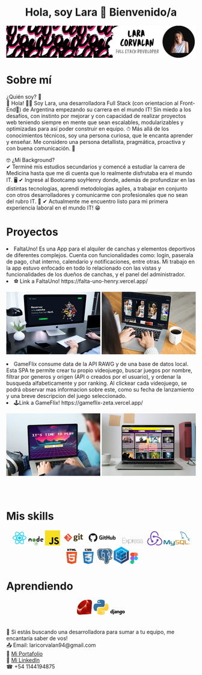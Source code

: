 <h1 align="center"> Hola, soy Lara 👋 Bienvenido/a</h1>
<img src="Banner para Linkedin.png"/>
<h1 align="flex-start">
   Sobre mí
</h1>
<p align="left">
¿Quién soy? 👀 <br/>
🔹 Hola! 🙋‍♀️ Soy Lara, una desarrolladora Full Stack (con orientacion al Front-End🤪) de Argentina empezando su carrera en el mundo IT! Sin miedo a los desafíos, con instinto por mejorar y con capacidad de realizar proyectos web teniendo siempre en mente que sean escalables, modularizables y optimizadas para así poder construir en equipo. ⏱ Más allá de los conocimientos técnicos, soy una persona curiosa, que le encanta aprender y enseñar. Me considero una persona detallista, pragmática, proactiva y con buena comunicación. 📣

🤓 ¿Mi Background? <br/>
✔ Terminé mis estudios secundarios y comencé a estudiar la carrera de Medicina hasta que me di cuenta que lo realmente disfrutaba era el mundo IT. 🖥
✔ Ingresé al Bootcamp soyHenry donde, además de profundizar en las distintas tecnologías, aprendí metodologías agiles, a trabajar en conjunto con otros desarrolladores y comunicarme con profesionales que no sean del rubro IT. 👥
✔ Actualmente me encuentro listo para mi primera experiencia laboral en el mundo IT! 😁

<h1>Proyectos</h1>

<li>
FaltaUno! Es una App para el alquiler de canchas y elementos deportivos de diferentes complejos. Cuenta con funcionalidades como: login, paserala de pago, chat interno, calendario y notificaciones, entre otras. Mi trabajo en la app estuvo enfocado en todo lo relacionado con las vistas y funcionalidades de los dueños de canchas, y el panel del administrador.
<li/>
⚽ Link a FaltaUno! https://falta-uno-henry.vercel.app/
<br/>
<p align="center">
<img src="falta uno miniatura.PNG" atl="foto"/>  <img src="falta uno miniatura 2.PNG"/>
</p>

<li>
GameFlix consume data de la API RAWG y de una base de datos local. Esta SPA te permite crear tu propio videojuego, buscar juegos por nombre, filtrar por generos y origen (API o creados por el usuario), y ordenar la busqueda alfabeticamente y por ranking. Al clickear cada videojuego, se podrá observar mas informacion sobre este, como su fecha de lanzamiento y una breve descripcion del juego seleccionado.
<li/>
🕹Link a GameFlix! https://gameflix-zeta.vercel.app/
<br/>
<p align="center">
<img src="gameflix miniatura.PNG" atl="foto"/>  <img src="gameflix miniatura 2.PNG"/>
</p>

<br/>
<br/>

<h1>Mis skills</h1>
<div align="center">
   <img width="40" src=react.png/>
   <img width="40" src="./NODE.png"/>
   <img width="40" src="./javascript.png"/>
   <img width="150" src="./git.png"/>
  
   <img width="70" src="./expressjs.png"/>
   <img width="40" src="./redux.png"/>
  
   <img width="70" src="./mysql.png"/>
   <img width="40" src="./hmtl.png"/>
   <img width="40" src="./css.png"/>
   <img width="40" src="./postgres.png"/>
   <img width="40" src="./sequelize.png"/>
   <img width="20" src="./figma.png"/>
   
</div>

<h1>Aprendiendo</h1>
<div align="center">
<img width="40" src="ruby.png"/>
<img width="40" src="phyton.png"/>
<img width="40" src="django.png"/>
</div>

<br/>
<br/>
🔔 Si estás buscando una desarrolladora para sumar a tu equipo, me encantaría saber de vos! 
<br/>
📤 Email: laricorvalan94@gmail.com
<br/>
💼 <a href="https://laracorvalan-portfolio.vercel.app/">Mi Portafolio</a>
<br/>
👥 <a href="https://www.linkedin.com/in/lara-corvalan-fullstack/">Mi LinkedIn</a>
<br/>
☎ +54 1144194875
</p>


